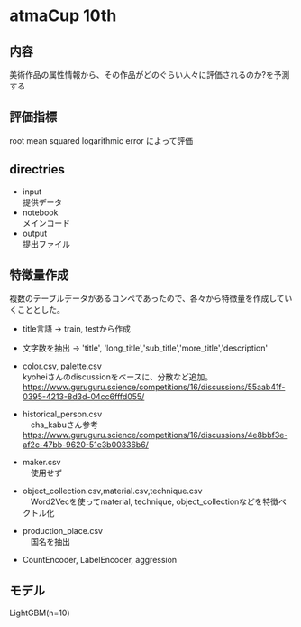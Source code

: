 # atmaCup 10th

## 内容
美術作品の属性情報から、その作品がどのぐらい人々に評価されるのか?を予測する

## 評価指標
root mean squared logarithmic error によって評価

## directries
* input<br>
  提供データ
* notebook<br>
  メインコード
* output<br>
  提出ファイル

## 特徴量作成  
複数のテーブルデータがあるコンペであったので、各々から特徴量を作成していくこととした。

* title言語 -> train, testから作成 

* 文字数を抽出 ->  'title', 'long_title','sub_title','more_title','description'  

* color.csv, palette.csv  
 kyoheiさんのdiscussionをベースに、分散など追加。
 https://www.guruguru.science/competitions/16/discussions/55aab41f-0395-4213-8d3d-04cc6fffd055/

* historical_person.csv  
　cha_kabuさん参考
  https://www.guruguru.science/competitions/16/discussions/4e8bbf3e-af2c-47bb-9620-51e3b00336b6/

* maker.csv  
　使用せず

* object_collection.csv,material.csv,technique.csv  
　Word2Vecを使ってmaterial, technique, object_collectionなどを特徴ベクトル化

* production_place.csv  
　国名を抽出
 
 * CountEncoder, LabelEncoder, aggression
 
## モデル  
LightGBM(n=10)
